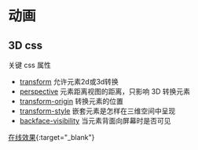 # 动画

## 3D css

关键 css 属性

* [transform](https://www.runoob.com/cssref/css3-pr-transform.html) 允许元素2d或3d转换
* [perspective](https://www.runoob.com/cssref/css3-pr-perspective.html) 元素距离视图的距离，只影响 3D 转换元素
* [transform-origin](https://www.runoob.com/cssref/css3-pr-transform-origin.html) 转换元素的位置
* [transform-style](https://www.runoob.com/cssref/css3-pr-transform-style.html) 嵌套元素是怎样在三维空间中呈现
* [backface-visibility](https://www.runoob.com/cssref/css3-pr-backface-visibility.html) 当元素背面向屏幕时是否可见

[在线效果](https://imondo.cn/files/3d.html){:target="_blank"}

